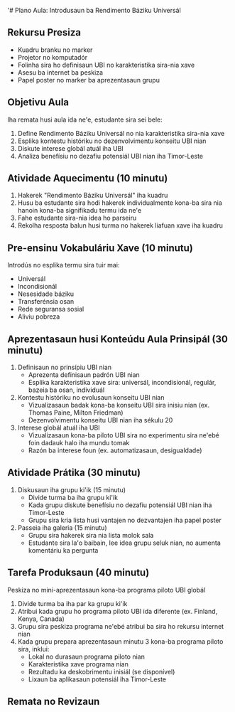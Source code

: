 '# Plano Aula: Introdusaun ba Rendimento Báziku Universál

## Rekursu Presiza
- Kuadru branku no marker
- Projetor no komputadór
- Folinha sira ho definisaun UBI no karakteristika sira-nia xave
- Asesu ba internet ba peskiza
- Papel poster no marker ba aprezentasaun grupu

## Objetivu Aula
Iha remata husi aula ida ne'e, estudante sira sei bele:
1. Define Rendimento Báziku Universál no nia karakteristika sira-nia xave
2. Esplika kontestu históriku no dezenvolvimentu konseitu UBI nian
3. Diskute interese globál atuál iha UBI
4. Analiza benefísiu no dezafiu potensiál UBI nian iha Timor-Leste

## Atividade Aquecimentu (10 minutu)
1. Hakerek "Rendimento Báziku Universál" iha kuadru
2. Husu ba estudante sira hodi hakerek individualmente kona-ba sira nia hanoin kona-ba signifikadu termu ida ne'e
3. Fahe estudante sira-nia idea ho parseiru
4. Rekolha resposta balun husi turma no hakerek liafuan xave iha kuadru

## Pre-ensinu Vokabuláriu Xave (10 minutu)
Introdús no esplika termu sira tuir mai:
- Universál
- Incondisionál
- Nesesidade báziku
- Transferénsia osan
- Rede seguransa sosial
- Aliviu pobreza

## Aprezentasaun husi Konteúdu Aula Prinsipál (30 minutu)
1. Definisaun no prinsípiu UBI nian
   - Aprezenta definisaun padrón UBI nian
   - Esplika karakteristika xave sira: universál, incondisionál, regulár, bazeia ba osan, individuál
2. Kontestu históriku no evolusaun konseitu UBI nian
   - Vizualizasaun badak kona-ba konseitu UBI sira inisiu nian (ex. Thomas Paine, Milton Friedman)
   - Dezenvolvimentu konseitu UBI nian iha sékulu 20
3. Interese globál atuál iha UBI
   - Vizualizasaun kona-ba piloto UBI sira no experimentu sira ne'ebé foin dadauk halo iha mundu tomak
   - Razón ba interese foun (ex. automatizasaun, desigualdade)

## Atividade Prátika (30 minutu)
1. Diskusaun iha grupu ki'ik (15 minutu)
   - Divide turma ba iha grupu ki'ik
   - Kada grupu diskute benefísiu no dezafiu potensiál UBI nian iha Timor-Leste
   - Grupu sira kria lista husi vantajen no dezvantajen iha papel poster
2. Passeia iha galeria (15 minutu)
   - Grupu sira hakerek sira nia lista molok sala
   - Estudante sira la'o baibain, lee idea grupu seluk nian, no aumenta komentáriu ka pergunta

## Tarefa Produksaun (40 minutu)
Peskiza no mini-aprezentasaun kona-ba programa piloto UBI globál
1. Divide turma ba iha par ka grupu ki'ik
2. Atribui kada grupu ho programa piloto UBI ida diferente (ex. Finland, Kenya, Canada)
3. Grupu sira peskiza programa ne'ebé atribui ba sira ho rekursu internet nian
4. Kada grupu prepara aprezentasaun minutu 3 kona-ba programa piloto sira, inklui:
   - Lokal no durasaun programa piloto nian
   - Karakteristika xave programa nian
   - Rezultadu ka deskobrimentu inisiál (se disponível)
   - Lixaun ba aplikasaun potensiál iha Timor-Leste

## Remata no Revizaun